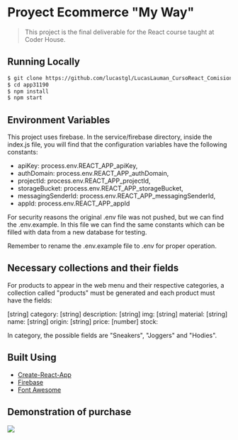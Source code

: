 # Proyect Ecommerce "My Way"

> This project is the final deliverable for the React course taught at Coder House.

## Running Locally

```bash
$ git clone https://github.com/lucastgl/LucasLauman_CursoReact_Comision31190/tree/EntregaFinal_EcommerceRACT
$ cd app31190
$ npm install
$ npm start
```

## Environment Variables

This project uses firebase. In the service/firebase directory, inside the index.js file, you 
will find that the configuration variables have the following constants:

  - apiKey: process.env.REACT_APP_apiKey,
  - authDomain: process.env.REACT_APP_authDomain,
  - projectId: process.env.REACT_APP_projectId,
  - storageBucket: process.env.REACT_APP_storageBucket,
  - messagingSenderId: process.env.REACT_APP_messagingSenderId,
  - appId: process.env.REACT_APP_appId

For security reasons the original .env file was not pushed, but we can find the .env.example. 
In this file we can find the same constants which can be filled with data from a new database for testing. 

Remember to rename the .env.example file to .env for proper operation.

## Necessary collections and their fields

For products to appear in the web menu and their respective categories, a collection 
called "products" must be generated and each product must have the fields:

[string] category:
[string] description:
[string] img:
[string] material:
[string] name:
[string] origin:
[string] price:
[number] stock:

In category, the possible fields are "Sneakers", "Joggers" and "Hodies".

## Built Using

- [Create-React-App](https://create-react-app.dev/)
- [Firebase](https://firebase.com)
- [Font Awesome](https://fontawesome.com/kits)

## Demonstration of purchase

![](DemoDeCompra.gif)